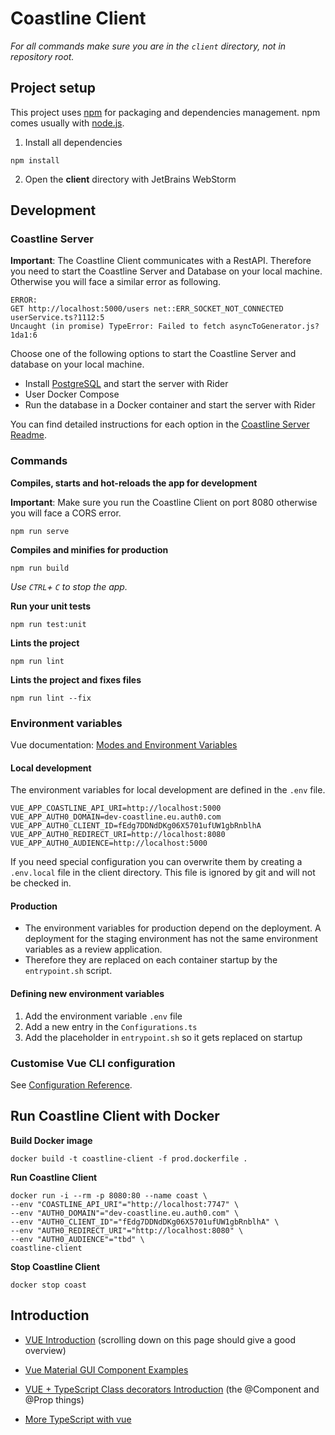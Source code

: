 # Coastline Client

*For all commands make sure you are in the `client` directory, not in repository root.*

## Project setup

This project uses [npm](https://www.npmjs.com/) for packaging and dependencies management. npm comes usually with [node.js](https://nodejs.org/en/).

1. Install all dependencies

```
npm install
```

2. Open the **client** directory with JetBrains WebStorm

## Development

### Coastline Server

**Important**: The Coastline Client communicates with a RestAPI. Therefore you need to start the Coastline Server and Database on your local machine. Otherwise you will face a similar error as following.

```
ERROR:
GET http://localhost:5000/users net::ERR_SOCKET_NOT_CONNECTED  userService.ts?1112:5 
Uncaught (in promise) TypeError: Failed to fetch asyncToGenerator.js?1da1:6
```

Choose one of the following options to start the Coastline Server and database on your local machine.

- Install [PostgreSQL](https://www.postgresql.org/) and start the server with Rider 
- User Docker Compose
- Run the database in a Docker container and start the server with Rider

You can find detailed instructions for each option in the [Coastline Server Readme](../server/README.md).

### Commands

**Compiles, starts and hot-reloads the app for development**

**Important**: Make sure you run the Coastline Client on port 8080 otherwise you will face a CORS error.

```
npm run serve
```

**Compiles and minifies for production**

```
npm run build
```

*Use `CTRL`+ `C` to stop the app.*

**Run your unit tests**

```
npm run test:unit
```

**Lints  the project**

```
npm run lint
```

**Lints  the project and fixes files**
```
npm run lint --fix
```
### Environment variables

Vue documentation: [Modes and Environment Variables](https://cli.vuejs.org/guide/mode-and-env.html)

#### Local development

The environment variables for local development are defined in the `.env` file.

```
VUE_APP_COASTLINE_API_URI=http://localhost:5000
VUE_APP_AUTH0_DOMAIN=dev-coastline.eu.auth0.com
VUE_APP_AUTH0_CLIENT_ID=fEdg7DDNdDKg06X5701ufUW1gbRnblhA
VUE_APP_AUTH0_REDIRECT_URI=http://localhost:8080
VUE_APP_AUTH0_AUDIENCE=http://localhost:5000
```

If you need special configuration you can overwrite them by creating a `.env.local` file in the client directory. This file is ignored by git and will not be checked in.

#### Production

- The environment variables for production depend on the deployment. A deployment for the staging environment has not the same environment variables as a review application.
- Therefore they are replaced on each container startup by the ` entrypoint.sh` script.

#### Defining new environment variables

1. Add the environment variable `.env` file
2. Add a new entry in the `Configurations.ts`
3. Add the placeholder in `entrypoint.sh` so it gets replaced on startup 

### Customise Vue CLI configuration

See [Configuration Reference](https://cli.vuejs.org/config/).

## Run Coastline Client with Docker

**Build Docker image**

```
docker build -t coastline-client -f prod.dockerfile .
```

**Run Coastline Client**

```
docker run -i --rm -p 8080:80 --name coast \
--env "COASTLINE_API_URI"="http://localhost:7747" \
--env "AUTH0_DOMAIN"="dev-coastline.eu.auth0.com" \
--env "AUTH0_CLIENT_ID"="fEdg7DDNdDKg06X5701ufUW1gbRnblhA" \
--env "AUTH0_REDIRECT_URI"="http://localhost:8080" \
--env "AUTH0_AUDIENCE"="tbd" \
coastline-client
```

**Stop Coastline Client**

```
docker stop coast
```

## Introduction

- [VUE Introduction](https://vuejs.org/v2/guide/index.html) (scrolling down on this page should give a good overview)

- [Vue Material GUI Component Examples](https://vuematerial.io/components/button)

- [VUE + TypeScript Class decorators Introduction](https://www.sitepoint.com/class-based-vue-js-typescript/) (the @Component and @Prop things)

- [More TypeScript with vue](https://ordina-jworks.github.io/frontend/2019/03/04/vue-with-typescript.html)
